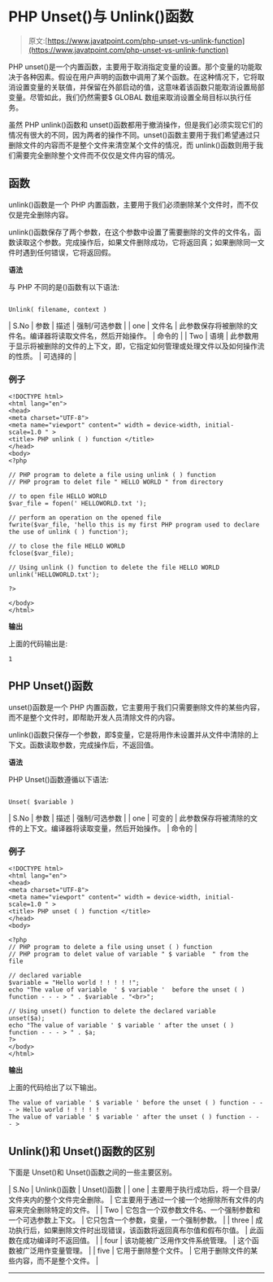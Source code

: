 # PHP Unset()与 Unlink()函数

> 原文:[https://www.javatpoint.com/php-unset-vs-unlink-function](https://www.javatpoint.com/php-unset-vs-unlink-function)

PHP unset()是一个内置函数，主要用于取消指定变量的设置。那个变量的功能取决于各种因素。假设在用户声明的函数中调用了某个函数。在这种情况下，它将取消设置变量的关联值，并保留在外部启动的值，这意味着该函数只能取消设置局部变量。尽管如此，我们仍然需要$ GLOBAL 数组来取消设置全局目标以执行任务。

虽然 PHP unlink()函数和 unset()函数都用于撤消操作，但是我们必须实现它们的情况有很大的不同，因为两者的操作不同。unset()函数主要用于我们希望通过只删除文件的内容而不是整个文件来清空某个文件的情况，而 unlink()函数则用于我们需要完全删除整个文件而不仅仅是文件内容的情况。

## 函数

unlink()函数是一个 PHP 内置函数，主要用于我们必须删除某个文件时，而不仅仅是完全删除内容。

unlink()函数保存了两个参数，在这个参数中设置了需要删除的文件的文件名，函数读取这个参数。完成操作后，如果文件删除成功，它将返回真；如果删除同一文件时遇到任何错误，它将返回假。

**语法**

与 PHP 不同的是()函数有以下语法:

```

Unlink( filename, context )

```

| S.No | 参数 | 描述 | 强制/可选参数 |
| one | 文件名 | 此参数保存将被删除的文件名。编译器将读取文件名，然后开始操作。 | 命令的 |
| Two | 语境 | 此参数用于显示将被删除的文件的上下文，即，它指定如何管理或处理文件以及如何操作流的性质。 | 可选择的 |

### 例子

```
<!DOCTYPE html>
<html lang="en">
<head>
<meta charset="UTF-8">
<meta name="viewport" content=" width = device-width, initial-scale=1.0 " >
<title> PHP unlink ( ) function </title>
</head>
<body>
<?php

// PHP program to delete a file using unlink ( ) function
// PHP program to delet file " HELLO WORLD " from directory

// to open file HELLO WORLD 
$var_file = fopen(' HELLOWORLD.txt ');

// perform an operation on the opened file
fwrite($var_file, 'hello this is my first PHP program used to declare the use of unlink ( ) function');

// to close the file HELLO WORLD 
fclose($var_file);

// Using unlink () function to delete the file HELLO WORLD
unlink('HELLOWORLD.txt');

?>

</body>
</html>

```

**输出**

上面的代码输出是:

```
1

```

## PHP Unset()函数

unset()函数是一个 PHP 内置函数，它主要用于我们只需要删除文件的某些内容，而不是整个文件时，即帮助开发人员清除文件的内容。

unlink()函数只保存一个参数，即$变量，它是将用作未设置并从文件中清除的上下文。函数读取参数，完成操作后，不返回值。

**语法**

PHP Unset()函数遵循以下语法:

```

Unset( $variable )

```

| S.No | 参数 | 描述 | 强制/可选参数 |
| one | 可变的 | 此参数保存将被清除的文件的上下文。编译器将读取变量，然后开始操作。 | 命令的 |

### 例子

```
<!DOCTYPE html>
<html lang="en">
<head>
<meta charset="UTF-8">
<meta name="viewport" content=" width = device-width, initial-scale=1.0 " >
<title> PHP unset ( ) function </title>
</head>
<body>

<?php
// PHP program to delete a file using unset ( ) function
// PHP program to delet value of variable " $ variable  " from the file

// declared variable
$variable = "Hello world ! ! ! ! !";
echo "The value of variable  ' $ variable '  before the unset ( ) function - - - > " . $variable . "<br>";

// Using unset() function to delete the declared variable
unset($a);
echo "The value of variable ' $ variable ' after the unset ( ) function - - - > " . $a;
?>
</body>
</html>

```

**输出**

上面的代码给出了以下输出。

```
The value of variable ' $ variable ' before the unset ( ) function - - - > Hello world ! ! ! ! !
The value of variable ' $ variable ' after the unset ( ) function - - - >

```

## Unlink()和 Unset()函数的区别

下面是 Unset()和 Unset()函数之间的一些主要区别。

| S.No | Unlink()函数 | Unset()函数 |
| one | 主要用于执行成功后，将一个目录/文件夹内的整个文件完全删除。 | 它主要用于通过一个接一个地擦除所有文件的内容来完全删除特定的文件。 |
| Two | 它包含一个双参数文件名、一个强制参数和一个可选参数上下文。 | 它只包含一个参数，变量，一个强制参数。 |
| three | 成功执行后，如果删除文件时出现错误，该函数将返回真布尔值和假布尔值。 | 此函数在成功编译时不返回值。 |
| four | 该功能被广泛用作文件系统管理。 | 这个函数被广泛用作变量管理。 |
| five | 它用于删除整个文件。 | 它用于删除文件的某些内容，而不是整个文件。 |

* * *